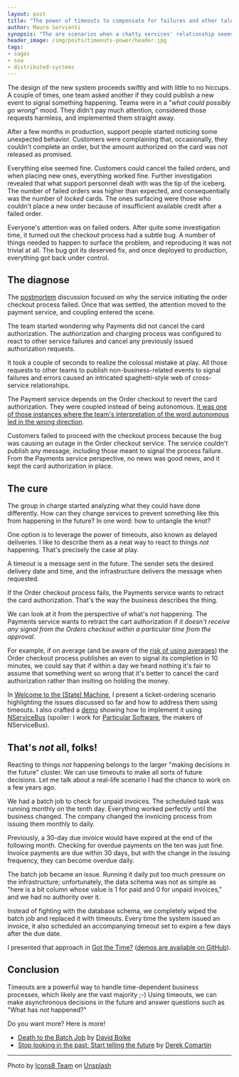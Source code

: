 ```yaml
---
layout: post
title: "The power of timeouts to compensate for failures and other tales"
author: Mauro Servienti
synopsis: "The are scenarios when a chatty services' relationship seems the only option, with the results of coupling quickly becoming our best friends. Not all hope is lost, we can try to ask different questions to untangle the knot."
header_image: /img/posts/timeouts-power/header.jpg
tags:
- sagas
- soa
- distributed-systems
---
```


The design of the new system proceeds swiftly and with little to no hiccups. A couple of times, one team asked another if they could publish a new event to signal something happening. Teams were in a "_what could possibly go wrong_" mood. They didn't pay much attention, considered those requests harmless, and implemented them straight away.

After a few months in production, support people started noticing some unexpected behavior. Customers were complaining that, occasionally, they couldn't complete an order, but the amount authorized on the card was not released as promised.

Everything else seemed fine. Customers could cancel the failed orders, and when placing new ones, everything worked fine. Further investigation revealed that what support personnel dealt with was the tip of the iceberg. The number of failed orders was higher than expected, and consequentially was the number of _locked_ cards. The ones surfacing were those who couldn't place a new order because of insufficient available credit after a failed order.

Everyone's attention was on failed orders. After quite some investigation time, it turned out the checkout process had a subtle bug. A number of things needed to happen to surface the problem, and reproducing it was not trivial at all. The bug got its deserved fix, and once deployed to production, everything got back under control.

## The diagnose

The [postmortem](https://en.wikipedia.org/wiki/Postmortem_documentation) discussion focused on why the service initiating the order checkout process failed. Once that was settled, the attention moved to the payment service, and coupling entered the scene. 

The team started wondering why Payments did not cancel the card authorization. The authorization and charging process was configured to react to other service failures and cancel any previously issued authorization requests.

It took a couple of seconds to realize the colossal mistake at play. All those requests to other teams to publish non-business-related events to signal failures and errors caused an intricated spaghetti-style web of cross-service relationships.

The Payment service depends on the Order checkout to revert the card authorization. They were coupled instead of being autonomous. [It was one of those instances where the team's interpretation of the word autonomous led in the wrong direction](https://milestone.topics.it/2022/09/05/autonomy.html).

Customers failed to proceed with the checkout process because the bug was causing an outage in the Order checkout service. The service couldn't publish any message, including those meant to signal the process failure. From the Payments service perspective, no news was good news, and it kept the card authorization in place.

## The cure

The group in charge started analyzing what they could have done differently. How can they change services to prevent something like this from happening in the future? In one word: how to untangle the knot?

One option is to leverage the power of timeouts, also known as delayed deliveries. I like to describe them as a neat way to react to things _not_ happening. That's precisely the case at play.

A timeout is a message sent in the future. The sender sets the desired delivery date and time, and the infrastructure delivers the message when requested.

If the Order checkout process fails, the Payments service wants to retract the card authorization. That's the way the business describes the thing.

We can look at it from the perspective of what's _not_ happening. The Payments service wants to retract the cart authorization if _it doesn't receive any signal from the Orders checkout within a particular time from the approval_.

For example, if on average (and be aware of the [risk of using averages](https://towardsdatascience.com/why-averages-are-often-wrong-1ff08e409a5b)) the Order checkout process publishes an even to signal its completion in 10 minutes, we could say that if within a day we heard nothing it's fair to assume that something went so wrong that it's better to cancel the card authorization rather than insiting on holding the money.

In [Welcome to the (State) Machine](https://youtu.be/26xrX113KZc), I present a ticket-ordering scenario highlighting the issues discussed so far and how to address them using timeouts. I also crafted a [demo](https://github.com/mauroservienti/welcome-to-the-state-machine-demos) showing how to implement it using [NServiceBus](https://docs.particular.net/nservicebus/) (spoiler: I work for [Particular Software](https://www.particular.net/), the makers of NServiceBus).

## That's _not_ all, folks!

Reacting to things _not_ happening belongs to the larger "making decisions in the future" cluster. We can use timeouts to make all sorts of future decisions. Let me talk about a real-life scenario I had the chance to work on a few years ago.

We had a batch job to check for unpaid invoices. The scheduled task was running monthly on the tenth day. Everything worked perfectly until the business changed. The company changed the invoicing process from issuing them monthly to daily.

Previously, a 30-day due invoice would have expired at the end of the following month. Checking for overdue payments on the ten was just fine. Invoice payments are due within 30 days, but with the change in the issuing frequency, they can become overdue daily.

The batch job became an issue. Running it daily put too much pressure on the infrastructure; unfortunately, the data schema was not as simple as "here is a bit column whose value is 1 for paid and 0 for unpaid invoices," and we had no authority over it.

Instead of fighting with the database schema, we completely wiped the batch job and replaced it with timeouts. Every time the system issued an invoice, it also scheduled an accompanying timeout set to expire a few days after the due date.

I presented that approach in [Got the Time?](https://particular.net/webinars/got-the-time) ([demos are available on GitHub](https://github.com/mauroservienti/got-the-time-demos)).

## Conclusion

Timeouts are a powerful way to handle time-dependent business processes, which likely are the vast majority ;-) Using timeouts, we can make asynchronous decisions in the future and answer questions such as "What has _not_ happened?"

Do you want more? Here is more!

- [Death to the Batch Job](https://particular.net/blog/death-to-the-batch-job) by [David Boike](https://twitter.com/DavidBoike)
- [Stop looking in the past; Start telling the future](https://particular.net/webinars/tell-the-future) by [Derek Comartin](https://twitter.com/codeopinion)

---

Photo by <a href="https://unsplash.com/@icons8?utm_content=creditCopyText&utm_medium=referral&utm_source=unsplash">Icons8 Team</a> on <a href="https://unsplash.com/photos/dhZtNlvNE8M?utm_content=creditCopyText&utm_medium=referral&utm_source=unsplash">Unsplash</a>
